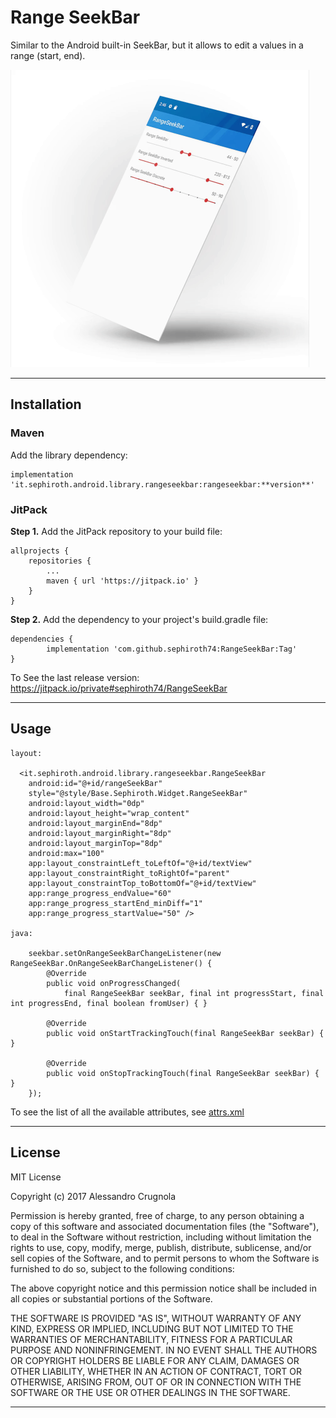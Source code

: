 # Range SeekBar

Similar to the Android built-in SeekBar, but it allows to edit a values in a range (start, end).
<br />

<img src="./art/video.gif" width="478" height="476" label="screenshot" />


---

## Installation
### Maven
Add the library dependency:

    implementation 'it.sephiroth.android.library.rangeseekbar:rangeseekbar:**version**'

### JitPack
**Step 1.** Add the JitPack repository to your build file:

	allprojects {
		repositories {
			...
			maven { url 'https://jitpack.io' }
		}
	}
	
**Step 2.** Add the dependency to your project's build.gradle file:

	dependencies {
	        implementation 'com.github.sephiroth74:RangeSeekBar:Tag'
	}

To See the last release version: https://jitpack.io/private#sephiroth74/RangeSeekBar

---

## Usage

	layout:

      <it.sephiroth.android.library.rangeseekbar.RangeSeekBar
        android:id="@+id/rangeSeekBar"
        style="@style/Base.Sephiroth.Widget.RangeSeekBar"
        android:layout_width="0dp"
        android:layout_height="wrap_content"
        android:layout_marginEnd="8dp"
        android:layout_marginRight="8dp"
        android:layout_marginTop="8dp"
        android:max="100"
        app:layout_constraintLeft_toLeftOf="@+id/textView"
        app:layout_constraintRight_toRightOf="parent"
        app:layout_constraintTop_toBottomOf="@+id/textView"
        app:range_progress_endValue="60"
        app:range_progress_startEnd_minDiff="1"
        app:range_progress_startValue="50" />
	
	java:
	
        seekbar.setOnRangeSeekBarChangeListener(new RangeSeekBar.OnRangeSeekBarChangeListener() {
            @Override
            public void onProgressChanged(
                final RangeSeekBar seekBar, final int progressStart, final int progressEnd, final boolean fromUser) { }

            @Override
            public void onStartTrackingTouch(final RangeSeekBar seekBar) { }

            @Override
            public void onStopTrackingTouch(final RangeSeekBar seekBar) { }
        });	
	

To see the list of all the available attributes, see [attrs.xml](./rangeseekbar-library/src/main/res/values/attrs.xml)


---

## License

MIT License

Copyright (c) 2017 Alessandro Crugnola

Permission is hereby granted, free of charge, to any person obtaining a copy
of this software and associated documentation files (the "Software"), to deal
in the Software without restriction, including without limitation the rights
to use, copy, modify, merge, publish, distribute, sublicense, and/or sell
copies of the Software, and to permit persons to whom the Software is
furnished to do so, subject to the following conditions:

The above copyright notice and this permission notice shall be included in all
copies or substantial portions of the Software.

THE SOFTWARE IS PROVIDED "AS IS", WITHOUT WARRANTY OF ANY KIND, EXPRESS OR
IMPLIED, INCLUDING BUT NOT LIMITED TO THE WARRANTIES OF MERCHANTABILITY,
FITNESS FOR A PARTICULAR PURPOSE AND NONINFRINGEMENT. IN NO EVENT SHALL THE
AUTHORS OR COPYRIGHT HOLDERS BE LIABLE FOR ANY CLAIM, DAMAGES OR OTHER
LIABILITY, WHETHER IN AN ACTION OF CONTRACT, TORT OR OTHERWISE, ARISING FROM,
OUT OF OR IN CONNECTION WITH THE SOFTWARE OR THE USE OR OTHER DEALINGS IN THE
SOFTWARE.

---
